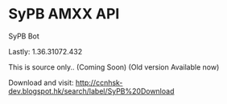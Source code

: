 # SyPB AMXX API

SyPB Bot 

Lastly: 1.36.31072.432

This is source only..
(Coming Soon)
(Old version Available now)

Download and visit:
http://ccnhsk-dev.blogspot.hk/search/label/SyPB%20Download